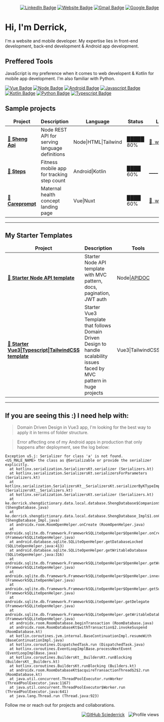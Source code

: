 <div align="right">

[![LinkedIn Badge](https://img.shields.io/badge/LinkedIn-%230077B5.svg?logo=linkedin&logoColor=white)](https://www.linkedin.com/in/derrick-mbarani/)
[![Website Badge](https://img.shields.io/badge/-website-black?logo=googlechrome&style=flat&logoColor=white)](https://derrickmbarani.vercel.app/)
[![Gmail Badge](https://img.shields.io/badge/-derrickmbarani-c14438?style=flat&logo=Gmail&logoColor=white&link=mailto:derrickmbarani@gmail.com)](mailto:derrickmbarani@gmail.com)
[![Google Badge](https://img.shields.io/badge/-g.dev-32cd32?style=flat&logo=Google&logoColor=white)](https://g.dev/derrick_mbarani)
</div>

# Hi, I'm Derrick,

I'm a website and mobile developer. My expertise lies in front-end development, back-end development & Android app development.

## Preffered Tools

JavaScript is my preference when it comes to web developent &
Kotlin for mobile app development. I'm also familiar with Python.    
    
[![Vue Badge](https://img.shields.io/badge/-VueJS-3c4e64?style=for-the-badge&logo=vue.js&logoColor=white&logoWidth=30)](https://vuejs.org/)
[![Node Badge](https://img.shields.io/badge/-NodeJS-3a5311?style=for-the-badge&logo=node.js&logoColor=white&logoWidth=30)](https://nodejs.org/)
[![Android Badge](https://img.shields.io/badge/-Android-32cd32?style=for-the-badge&logo=android&logoColor=white&logoWidth=30)](https://developer.android.com/)
[![Javascript Badge](https://img.shields.io/badge/-Javascript-efd81d?style=for-the-badge&logo=javascript&logoColor=black&logoWidth=30)](https://www.javascript.com/)
[![Kotlin Badge](https://img.shields.io/badge/-Kotlin-E24462?style=for-the-badge&logo=kotlin&logoColor=b125ea&logoWidth=30)](https://kotlinlang.org/)
[![Python Badge](https://img.shields.io/badge/-Python-efd81d?style=for-the-badge&logo=python&logoWidth=30)](https://www.python.org/)
[![Typescript Badge](https://img.shields.io/badge/-Typescript-FFFFF0?style=for-the-badge&logo=typescript&logoWidth=30)](https://www.typescriptlang.org/)

## Sample projects

<table>
<thead align="center">
    <tr border: none;>
    <td><b>Project</b></td>
    <td><b>Description</b></td>
    <td><b>Language</b></td>
    <td><b>Status</b></td>
    <td><b>Link</b></td>
    </tr>
</thead>
<tbody>
    <tr>
        <td><a href="https://github.com/Sciederrick/NodeDefinitionsApi"><b>🚀 Sheng Api</b></a></td>
        <td>Node REST API for serving language definitions</td>
        <td>Node|HTML|Tailwind</td>
        <td>█████ 80%</td>
        <td><a href="https://dull-gold-cape-buffalo-hem.cyclic.app">🔗&nbsp;&nbsp;website</a></td>
    </tr>
    <tr>
        <td><a href="https://github.com/Sciederrick/Steps"><b>🚀 Steps</b></a></td>
        <td>Fitness mobile app for tracking step count</td>
        <td>Android|Kotlin</td>
        <td>████ 60%</td>
        <td><a href="https://dull-gold-cape-buffalo-hem.cyclic.app/">____</a></td>
    </tr>
    <tr>
        <td><a href="https://github.com/Sciederrick/CarePrompt"><b>🚀 Careprompt</b></a></td>
        <td>Maternal health concept landing page</td>
        <td>Vue|Nuxt</td>
        <td>████ 60%</td>
        <td><a href="https://care-prompt.vercel.app">🔗&nbsp;&nbsp;website</a></td>
    </tr>
</tbody>
</table>

<hr/>

## My Starter Templates

<table>
<thead align="center">
    <tr border: none;>
    <td><b>Project</b></td>
    <td><b>Description</b></td>
    <td><b>Tools</b></td>
    <td><b>Status</b></td>
    <td><b>Link</b></td>
    </tr>
</thead>
<tbody>
    <tr>
        <td><a href="https://github.com/Sciederrick/Node.js_API_Template"><b>🚀 Starter Node API template</b></a></td>
        <td>Starter Node API template with MVC pattern, docs, pagination, JWT auth</td>
        <td>Node|<a href="https://apidocjs.com/">APIDOC</a></td>
        <td>█████ 95%</td>
        <td><a href="https://github.com/Sciederrick/Node.js_API_Template">🔗&nbsp;&nbsp;repo</a></td>
    </tr>
    <tr>
        <td><a href="https://github.com/Sciederrick/Vue3.DDD.Template"><b>🚀 Starter Vue3|Typescript|TailwindCSS template</b></a></td>
        <td>Starter Vue3 Template that follows Domain Driven Design to handle scalability issues faced by MVC pattern in huge projects</td>
        <td>Vue3|TailwindCSS</td>
        <td>████80%</td>
        <td><a href="https://github.com/Sciederrick/Vue3.DDD.Template">🔗&nbsp;&nbsp;repo</a></td>
    </tr>
</tbody>
</table>

<hr/>

## If you are seeing this :) I need help with:

> Domain Driven Design in Vue3 app, I'm looking for the best way to apply it in terms of folder structure.

> Error affecting one of my Android apps in production that only happens after deployment, see the log below:

```
Exception u5.j: Serializer for class 'a' is not found.
<US_MALE_NAME> the class as @Serializable or provide the serializer explicitly.
  at kotlinx.serialization.SerializersKt.serializer (Serializers.kt)
  at kotlinx.serialization.SerializersKt.serializersForParameters (Serializers.kt)
  at kotlinx.serialization.SerializersKt__SerializersKt.serializerByKTypeImpl$SerializersKt__SerializersKt (SerializersKt__Serializers.kt)
  at kotlinx.serialization.SerializersKt.serializer (Serializers.kt)
  at ke.derrick.shengdictionary.data.local.database.ShengDatabase$Companion$buildDatabase$1.onCreate (ShengDatabase.java)
  at ke.derrick.shengdictionary.data.local.database.ShengDatabase_Impl$1.onCreate (ShengDatabase_Impl.java)
  at androidx.room.RoomOpenHelper.onCreate (RoomOpenHelper.java)
  at androidx.sqlite.db.framework.FrameworkSQLiteOpenHelper$OpenHelper.onCreate (FrameworkSQLiteOpenHelper.java)
  at android.database.sqlite.SQLiteOpenHelper.getDatabaseLocked (SQLiteOpenHelper.java:413)
  at android.database.sqlite.SQLiteOpenHelper.getWritableDatabase (SQLiteOpenHelper.java:316)
  at androidx.sqlite.db.framework.FrameworkSQLiteOpenHelper$OpenHelper.getWritableOrReadableDatabase (FrameworkSQLiteOpenHelper.java)
  at androidx.sqlite.db.framework.FrameworkSQLiteOpenHelper$OpenHelper.innerGetDatabase (FrameworkSQLiteOpenHelper.java)
  at androidx.sqlite.db.framework.FrameworkSQLiteOpenHelper$OpenHelper.getSupportDatabase (FrameworkSQLiteOpenHelper.java)
  at androidx.sqlite.db.framework.FrameworkSQLiteOpenHelper.getDelegate (FrameworkSQLiteOpenHelper.java)
  at androidx.sqlite.db.framework.FrameworkSQLiteOpenHelper.getWritableDatabase (FrameworkSQLiteOpenHelper.java)
  at androidx.room.RoomDatabase.beginTransaction (RoomDatabase.java)
  at androidx.room.RoomDatabaseKt$withTransaction$2.invokeSuspend (RoomDatabase.kt)
  at kotlin.coroutines.jvm.internal.BaseContinuationImpl.resumeWith (BaseContinuationImpl.java)
  at kotlinx.coroutines.DispatchedTask.run (DispatchedTask.java)
  at kotlinx.coroutines.EventLoopImplBase.processNextEvent (EventLoopImplBase.java)
  at kotlinx.coroutines.BuildersKt__BuildersKt.runBlocking (BuildersKt__Builders.kt)
  at kotlinx.coroutines.BuildersKt.runBlocking (Builders.kt)
  at androidx.room.RoomDatabaseKt$acquireTransactionThread$2$2.run (RoomDatabase.kt)
  at java.util.concurrent.ThreadPoolExecutor.runWorker (ThreadPoolExecutor.java:1167)
  at java.util.concurrent.ThreadPoolExecutor$Worker.run (ThreadPoolExecutor.java:641)
  at java.lang.Thread.run (Thread.java:923)
  ```

Follow me or reach out for projects and collaborations.
<div align="right">
    
[![GitHub Sciederrick](https://img.shields.io/github/followers/sciederrick?label=follow&style=social)](https://github.com/Sciederrick)
&nbsp;
![Profile views](https://visitor-badge.glitch.me/badge?page_id=sciederrick.sciederrick)
    
</div>
